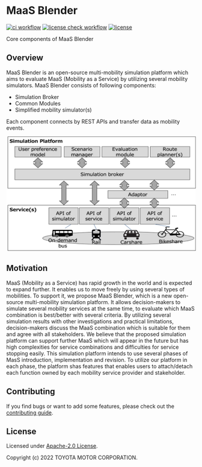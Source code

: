 # MaaS Blender 
[![ci workflow](https://github.com/maasblender/maasblender/actions/workflows/ci.yaml/badge.svg)](https://github.com/maasblender/maasblender/actions/workflows/ci.yaml "CI status")
[![license check workflow](https://github.com/maasblender/maasblender/actions/workflows/check.yaml/badge.svg)](https://github.com/maasblender/maasblender/actions/workflows/check.yaml "License check")
[![license](https://img.shields.io/github/license/maasblender/maasblender)](LICENSE)

Core components of MaaS Blender

## Overview

MaaS Blender is an open-source multi-mobility simulation platform which aims to evaluate MaaS (Mobility as a Service) by utilizing several mobility simulators. MaaS Blender consists of following components:

- Simulation Broker
- Common Modules
- Simplified mobility simulator(s)

Each component connects by REST APIs and transfer data as mobility events.

![Overview](/doc/images/overview.png "Overview")


## Motivation

MaaS (Mobility as a Service) has rapid growth in the world and is expected to expand further.
It enables  us to move freely by using several types of mobilities.
To support it, we propose MaaS Blender, which is a new open-source multi-mobility simulation platform.
It allows decision-makers to simulate several mobility services at the same time, to evaluate which MaaS combination is best/better with several criteria.
By utilizing several simulation results with other investigations and practical limitations, 
decision-makers discuss the MaaS combination which is suitable for them and agree with all stakeholders.
 We believe that the proposed simulation platform can support further MaaS 
 which will appear in the future but has high complexities for service combinations and difficulties for service stopping easily.
This simulation platform intends to use several phases of MasS introduction, implementation and revision.
To utilize our platform in each phase, the platform shas  features that enables users to attach/detach each function owned by each mobility service provider and stakeholder.

## Contributing
If you find bugs or want to add some features, please check out the [contributing guide](CONTRIBUTING.md). 


## License

Licensed under [Apache-2.0 License](LICENSE).

Copyright (c) 2022 TOYOTA MOTOR CORPORATION.